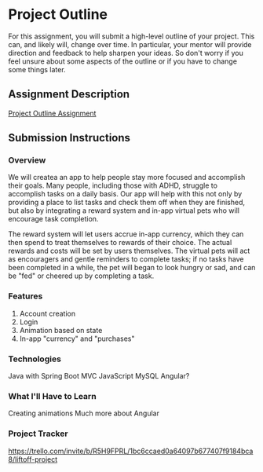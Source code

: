 # Project Outline
For this assignment, you will submit a high-level outline of your project. This can, and likely will, change over time. In particular, your mentor will provide direction and feedback to help sharpen your ideas. So don't worry if you feel unsure about some aspects of the outline or if you have to change some things later.

## Assignment Description
[Project Outline Assignment](https://education.launchcode.org/liftoff/modules/assignments/project-outline)

## Submission Instructions

### Overview
We will createa an app to help people stay more focused and accomplish their goals.  Many people, including those with ADHD, struggle to accomplish tasks on a daily basis.  Our app will help with this not only by providing a place to list tasks and check them off when they are finished, but also by integrating a reward system and in-app virtual pets who will encourage task completion.

The reward system will let users accrue in-app currency, which they can then spend to treat themselves to rewards of their choice.  The actual rewards and costs will be set by users themselves.  The virtual pets will act as encouragers and gentle reminders to complete tasks; if no tasks have been completed in a while, the pet will began to look hungry or sad, and can be "fed" or cheered up by completing a task.

### Features
1. Account creation
2. Login
3. Animation based on state
4. In-app "currency" and "purchases" 
 
### Technologies
Java with Spring Boot MVC
JavaScript
MySQL
Angular?

### What I'll Have to Learn
Creating animations
Much more about Angular

### Project Tracker
https://trello.com/invite/b/R5H9FPRL/1bc6ccaed0a64097b677407f9184bca8/liftoff-project
